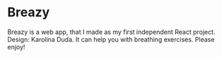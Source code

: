 # Breazy

Breazy is a web app, that I made as my first independent React project. Design: Karolina Duda.
It can help you with breathing exercises. Please enjoy!
